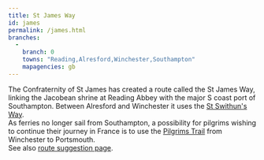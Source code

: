 ```yaml
---
title: St James Way
id: james
permalink: /james.html
branches:
  -
    branch: 0
    towns: "Reading,Alresford,Winchester,Southampton"
    mapagencies: gb
---
```


The Confraternity of St James has created a route called the St James Way, linking the Jacobean shrine at Reading Abbey with the major S coast port of Southampton. Between Alresford and Winchester it uses the [St Swithun's Way][0].  
As ferries no longer sail from Southampton, a possibility for pilgrims wishing to continue their journey in France is to use the [Pilgrims Trail][1] from Winchester to Portsmouth.  
See also [route suggestion page][2].

[0]: pilgrims.html
[1]: hants.html
[2]: ../../britain/reading-soton.html